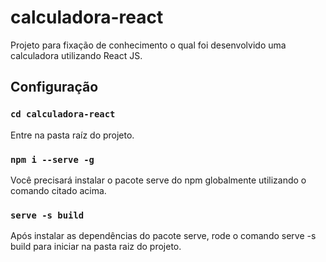 # calculadora-react
Projeto para fixação de conhecimento o qual foi desenvolvido uma calculadora utilizando React JS.

## Configuração

### `cd calculadora-react`

Entre na pasta raíz do projeto.

### `npm i --serve -g`

Você precisará instalar o pacote serve do npm globalmente utilizando o comando citado acima. 

### `serve -s build`

Após instalar as dependências do pacote serve, rode o comando serve -s build para iniciar na pasta raiz do projeto.
